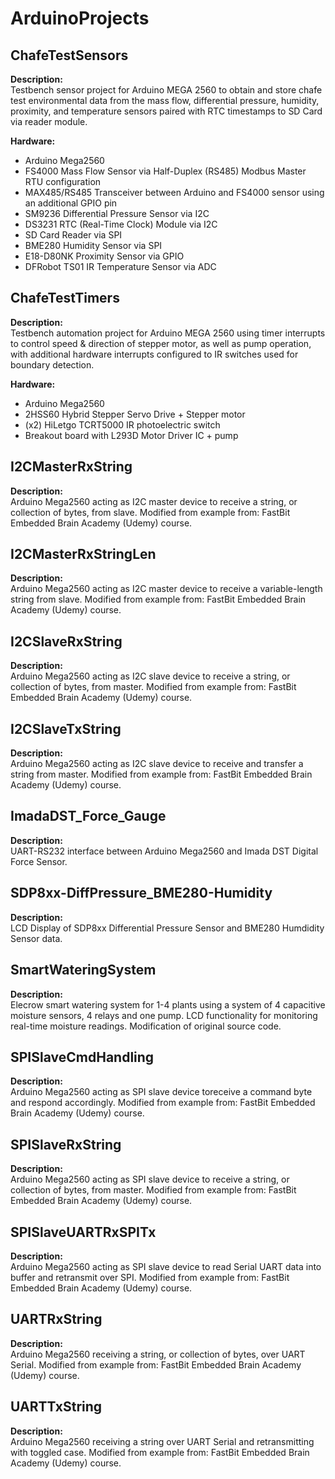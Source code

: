 # ArduinoProjects

## ChafeTestSensors
  **Description:** \
  Testbench sensor project for Arduino MEGA 2560 to obtain and store chafe test environmental data from the mass flow, differential pressure,
  humidity, proximity, and temperature sensors paired with RTC timestamps to SD Card via reader module.
  
  **Hardware:**
  - Arduino Mega2560
  - FS4000 Mass Flow Sensor via Half-Duplex (RS485) Modbus Master RTU configuration 
  - MAX485/RS485 Transceiver between Arduino and FS4000 sensor using an additional GPIO pin
  - SM9236 Differential Pressure Sensor via I2C
  - DS3231 RTC (Real-Time Clock) Module via I2C
  - SD Card Reader via SPI
  - BME280 Humidity Sensor via SPI
  - E18-D80NK Proximity Sensor via GPIO
  - DFRobot TS01 IR Temperature Sensor via ADC 
    
## ChafeTestTimers
  **Description:** \
  Testbench automation project for Arduino MEGA 2560 using timer interrupts to control speed & direction of stepper motor, as well as pump
  operation, with additional hardware interrupts configured to IR switches used for boundary detection.

  **Hardware:**
  - Arduino Mega2560
  - 2HSS60 Hybrid Stepper Servo Drive + Stepper motor
  - (x2) HiLetgo TCRT5000 IR photoelectric switch
  - Breakout board with L293D Motor Driver IC + pump

## I2CMasterRxString
 **Description:** \
 Arduino Mega2560 acting as I2C master device to receive a string, or collection of bytes, from slave. 
 Modified from example from: FastBit Embedded Brain Academy (Udemy) course.

## I2CMasterRxStringLen
 **Description:** \
 Arduino Mega2560 acting as I2C master device to receive a variable-length string from slave. 
 Modified from example from: FastBit Embedded Brain Academy (Udemy) course.
 
## I2CSlaveRxString
 **Description:** \
 Arduino Mega2560 acting as I2C slave device to receive a string, or collection of bytes, from master. 
 Modified from example from: FastBit Embedded Brain Academy (Udemy) course.
 
## I2CSlaveTxString
 **Description:** \
 Arduino Mega2560 acting as I2C slave device to receive and transfer a string from master. 
 Modified from example from: FastBit Embedded Brain Academy (Udemy) course.

## ImadaDST_Force_Gauge
  **Description:** \
  UART-RS232 interface between Arduino Mega2560 and Imada DST Digital Force Sensor.

## SDP8xx-DiffPressure_BME280-Humidity
  **Description:** \
  LCD Display of SDP8xx Differential Pressure Sensor and BME280 Humdidity Sensor data.

## SmartWateringSystem
  **Description:** \
  Elecrow smart watering system for 1-4 plants using a system of 4 capacitive moisture sensors, 4 relays and one pump. LCD functionality for 
  monitoring real-time moisture readings. Modification of original source code.
  
## SPISlaveCmdHandling
  **Description:** \
  Arduino Mega2560 acting as SPI slave device toreceive a command byte and respond accordingly. 
  Modified from example from: FastBit Embedded Brain Academy (Udemy) course.

## SPISlaveRxString
  **Description:** \
  Arduino Mega2560 acting as SPI slave device to receive a string, or collection of bytes, from master. 
  Modified from example from: FastBit Embedded Brain Academy (Udemy) course.

## SPISlaveUARTRxSPITx
  **Description:** \
  Arduino Mega2560 acting as SPI slave device to read Serial UART data into buffer and retransmit over SPI. 
  Modified from example from: FastBit Embedded Brain Academy (Udemy) course.

## UARTRxString
  **Description:** \
  Arduino Mega2560 receiving a string, or collection of bytes, over UART Serial.
  Modified from example from: FastBit Embedded Brain Academy (Udemy) course.
  
## UARTTxString
  **Description:** \
  Arduino Mega2560 receiving a string over UART Serial and retransmitting with toggled case. 
  Modified from example from: FastBit Embedded Brain Academy (Udemy) course.
